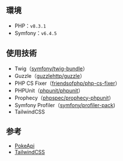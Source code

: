 ## 環境

- PHP：`v8.3.1`
- Symfony：`v6.4.5`

## 使用技術

- Twig（[symfony/twig-bundle](https://github.com/symfony/twig-bundle)）
- Guzzle（[guzzlehttp/guzzle](https://github.com/guzzle/guzzle)）
- PHP CS Fixer（[friendsofphp/php-cs-fixer](https://github.com/PHP-CS-Fixer/PHP-CS-Fixer)）
- PHPUnit（[phpunit/phpunit](https://github.com/sebastianbergmann/phpunit)）
- Prophecy（[phpspec/prophecy-phpunit](https://github.com/phpspec/prophecy-phpunit)）
- Symfony Profiler（[symfony/profiler-pack](https://github.com/symfony/profiler-pack))
- TailwindCSS

## 参考

- [PokeApi](https://pokeapi.co/)
- [TailwindCSS](https://tailwindcss.com/)